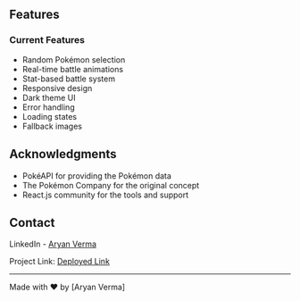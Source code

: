 ## Features

### Current Features
- Random Pokémon selection
- Real-time battle animations
- Stat-based battle system
- Responsive design
- Dark theme UI
- Error handling
- Loading states
- Fallback images


## Acknowledgments

- PokéAPI for providing the Pokémon data
- The Pokémon Company for the original concept
- React.js community for the tools and support

## Contact

LinkedIn - [Aryan Verma](https://www.linkedin.com/in/aryan-verma100806)

Project Link: [Deployed Link](https://poke-battle-neon.vercel.app/)

---

Made with ❤️ by [Aryan Verma]
